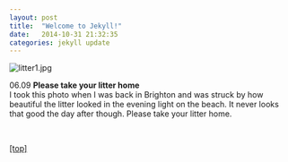 ```yaml
---
layout: post
title:  "Welcome to Jekyll!"
date:   2014-10-31 21:32:35
categories: jekyll update
---
```

<p><p>

<img src="jpg/litter1.jpg" alt="litter1.jpg" />

<p>06.09 <strong>Please take your litter home</strong>
<br>I took this photo when I was back in Brighton and was struck by how beautiful the litter looked in the evening light on the beach.  It never looks that good the day after though.  Please take your litter home.</p>

<br>
<p><a href="index.html">[top]</a><p>
<br>
